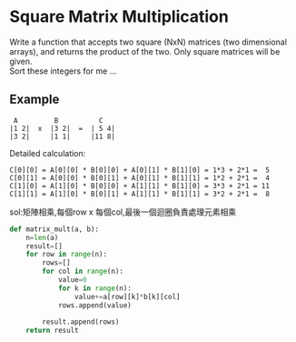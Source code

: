 # Square Matrix Multiplication

Write a function that accepts two square (NxN) matrices (two dimensional arrays), and returns the product of the two. Only square matrices will be given.</br>
Sort these integers for me ...</br>


## Example
```
 A         B          C
|1 2|  x  |3 2|  =  | 5 4|
|3 2|     |1 1|     |11 8|
```

Detailed calculation:
```
C[0][0] = A[0][0] * B[0][0] + A[0][1] * B[1][0] = 1*3 + 2*1 =  5
C[0][1] = A[0][0] * B[0][1] + A[0][1] * B[1][1] = 1*2 + 2*1 =  4
C[1][0] = A[1][0] * B[0][0] + A[1][1] * B[1][0] = 3*3 + 2*1 = 11
C[1][1] = A[1][0] * B[0][1] + A[1][1] * B[1][1] = 3*2 + 2*1 =  8
```


sol:矩陣相乘,每個row x 每個col,最後一個迴圈負責處理元素相乘

``` python
def matrix_mult(a, b):
    n=len(a)    
    result=[]  
    for row in range(n):
        rows=[]
        for col in range(n):
            value=0
            for k in range(n):
                value+=a[row][k]*b[k][col]            
            rows.append(value)       
          
        result.append(rows)
    return result

```













